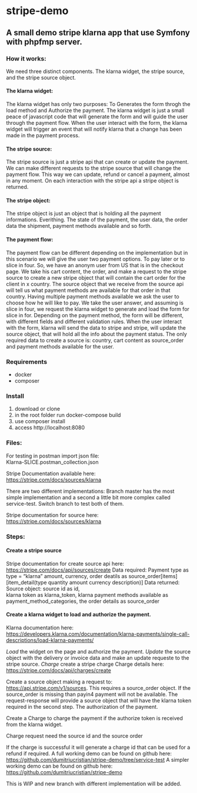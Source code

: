 # stripe-demo

## A small demo stripe klarna app that use Symfony with phpfmp server.

### How it works:
 We need three distinct components. The klarna widget, the stripe source, and the stripe source object.

 #### The klarna widget:
  The klarna widget has only two purposes:
  To Generates the form throgh the load method and Authorize the payment. 
  The klarna widget is just a small peace of javascript code that will generate the form and will guide the user through the payment     flow. When the user interact with the form, the klarna widget will trigger an event that will notify klarna that a change has been made in the payment process.
  
  #### The stripe source:
  The stripe source is just a stripe api that can create or update the payment. We can make different requests to the stripe source that will change the payment flow. This way we can update, refund or cancel a payment, almost in any moment. On each interaction with the stripe api a stripe object is returned. 

  #### The stripe object:  
  The stripe object is just an object that is holding all the payment informations. Everithing. The state of the payment, the user data, the order data the shipment, payment methods available and so forth. 

  #### The payment flow:
   The payment flow can be different depending on the implementation but in this scenario we will give the user two payment options.
    To pay later or to slice in four.
  So, we have an anonym user from US that is in the checkout page. We take his cart content, the order, and make a request to the stripe source to create a new stripe object that will contain the cart order for the client in x country. The source object that we receive from the source api will tell us what payment methods are available for that order in that country. 
   Having multiple payment methods available we ask the user to choose how he will like to pay.
   We take the user answer, and assuming is slice in four, we request the klarna widget to generate and load the form for slice in for.
   Depending on the payment method, the form will be different, with different fields and different validation rules. 
   When the user interact with the form, klarna will send the data to stripe and stripe, will update the source object, that will       hold all the info about the payment status.
  The only required data to create a source is: country, cart content as source_order and payment methods available for the user.

  
### Requirements
  - docker  
  - composer
 
### Install
  1. download or clone 
  2. in the root folder run docker-compose build
  3. use composer install 
  4. access http://localhost:8080

### Files:  
  For testing in postman import json file:  
  Klarna-SLICE.postman_collection.json

Stripe Documentation available here: https://stripe.com/docs/sources/klarna

There are two different implementations:
 Branch master has the most simple implementation and a second a little bit more complex called service-test. Switch branch to test both of them.

Stripe documentation for source here: https://stripe.com/docs/sources/klarna

### Steps:
#### Create a stripe source 
 Stripe documentation for create source api here: https://stripe.com/docs/api/sources/create
   Data required: 
      Payment type as type = “klarna” 
      amount, 
      currency, 
      order deatils as source_order[items][item_detail(type quantity amount currency description)] 
   Data returned: 
     Source object: 
       source id as id,  
       klarna token as klarna_token, 
       klarna payment methods available as payment_method_categories,
       the order details as source_order 

 #### Create a klarna widget to load and authorize the payment. 
 Klarna documentation here: https://developers.klarna.com/documentation/klarna-payments/single-call-descriptions/load-klarna-payments/

*Load* the widget on the page and authorize the payment. 
*Update* the source object with the delivery or invoice data and make an update requeste to the stripe source. 
*Charge* create a stripe charge 
Charge details here: https://stripe.com/docs/api/charges/create 

Create a source object making a request to: https://api.stripe.com/v1/sources. This requires a source_order object. If the source_order is missing than payin4 payment will not be available. 
The request-response will provide a source object that will have the klarna token required in the second step. The authorization of the payment. 

Create a Charge to charge the payment if the authorize token is received from the klarna widget.

Charge request need the source id and the source order

If the charge is successful it will generate a charge id that can be used for a refund if required.
A full working demo  can be found on github here: https://github.com/dumitriucristian/stripe-demo/tree/service-test 
A simpler working demo can be found on github here: https://github.com/dumitriucristian/stripe-demo 
 
This is WIP and new branch with different implementation will be added.
